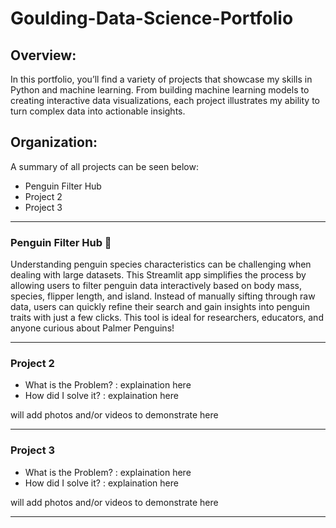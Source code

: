 # Goulding-Data-Science-Portfolio

## Overview:

In this portfolio, you’ll find a variety of projects that showcase my skills in Python and machine learning. From building machine learning models to creating interactive data visualizations, each project illustrates my ability to turn complex data into actionable insights.

## Organization:

A summary of all projects can be seen below:

-    Penguin Filter Hub
-    Project 2
-    Project 3

----------------------------------------------------------------------
### Penguin Filter Hub 🐧 

Understanding penguin species characteristics can be challenging when dealing with large datasets. This Streamlit app simplifies the process by allowing users to filter penguin data interactively based on body mass, species, flipper length, and island. Instead of manually sifting through raw data, users can quickly refine their search and gain insights into penguin traits with just a few clicks. This tool is ideal for researchers, educators, and anyone curious about Palmer Penguins! 

----------------------------------------------------------------------

### Project 2

   - What is the Problem? : explaination here
   - How did I solve it? : explaination here

will add photos and/or videos to demonstrate here

----------------------------------------------------------------------

### Project 3

   - What is the Problem? : explaination here
   - How did I solve it? : explaination here

will add photos and/or videos to demonstrate here

----------------------------------------------------------------------
